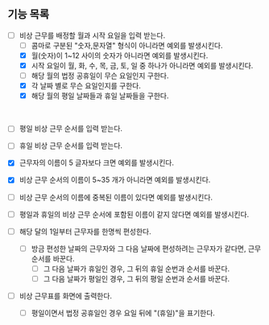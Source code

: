 ## 기능 목록
- [ ] 비상 근무를 배정할 월과 시작 요일을 입력 받는다.
    - [ ] 콤마로 구분된 "숫자,문자열" 형식이 아니라면 예외를 발생시킨다.
    - [x] 월(숫자)이 1~12 사이의 숫자가 아니라면 예외를 발생시킨다.
    - [x] 시작 요일이 월, 화, 수, 목, 금, 토, 일 중 하나가 아니라면 예외를 발생시킨다.
    - [ ] 해당 월의 법정 공휴일이 무슨 요일인지 구한다.
    - [x] 각 날짜 별로 무슨 요일인지를 구한다.
    - [x] 해당 월의 평일 날짜들과 휴일 날짜들을 구한다.
<br>
  
- [ ] 평일 비상 근무 순서를 입력 받는다.
- [ ] 휴일 비상 근무 순서를 입력 받는다.


- [x] 근무자의 이름이 5 글자보다 크면 예외를 발생시킨다.
  <br>

- [x] 비상 근무 순서의 이름이 5~35 개가 아니라면 예외를 발생시킨다.
- [ ] 비상 근무 순서의 이름에 중복된 이름이 있다면 예외를 발생시킨다.
  <br>

- [ ] 평일과 휴일의 비상 근무 순서에 포함된 이름이 같지 않다면 예외를 발생시킨다.
  <br>

- [ ] 해당 달의 1일부터 근무자를 한명씩 편성한다.
    - [ ] 방금 편성한 날짜의 근무자와 그 다음 날짜에 편성하려는 근무자가 같다면, 근무 순서를 바꾼다.
        - [ ] 그 다음 날짜가 휴일인 경우, 그 뒤의 휴일 순번과 순서를 바꾼다.
        - [ ] 그 다음 날짜가 평일인 경우, 그 뒤의 평일 순번과 순서를 바꾼다.
          <br>

- [ ] 비상 근무표를 화면에 출력한다.
    - [ ] 평일이면서 법정 공휴일인 경우 요일 뒤에 "(휴일)"을 표기한다.
